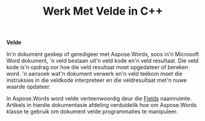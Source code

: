﻿---
title: Werk Met Velde in C++
second_title: Aspose.Words vir C++
articleTitle: Werk Met Velde
linktitle: Werk Met Velde
description: "Inleiding tot veldfunksie in Aspose.Words vir C++."
type: docs
weight: 370
url: /af/cpp/working-with-fields/
---

**Velde**

In'n dokument geskep of geredigeer met Aspose.Words, soos in'n Microsoft Word dokument, 'n veld bestaan uit'n veld kode en'n veld resultaat. Die veld kode is'n opdrag oor hoe die veld resultaat moet opgedateer of bereken word. 'n aansoek wat'n dokument verwerk en'n veld teëkom moet die instruksies in die veldkode interpreteer en die veldresultaat met'n nuwe waarde opdateer.

In Aspose.Words word velde verteenwoordig deur die [Fields](https://reference.aspose.com/words/cpp/aspose.words.fields/) naamruimte. Artikels in hierdie dokumentasie afdeling verduidelik hoe om Aspose.Words klasse te gebruik om dokument velde programmaties te manipuleer.
